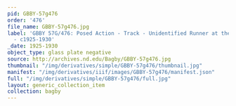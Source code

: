 ```yaml
---
pid: GBBY-57g476
order: '476'
file_name: GBBY-57g476.jpg
label: 'GBBY 57G/476: Posed Action - Track - Unidentified Runner at the Starting Line
  - c1925-1930'
_date: 1925-1930
object_type: glass plate negative
source: http://archives.nd.edu/Bagby/GBBY-57g476.jpg
thumbnail: "/img/derivatives/simple/GBBY-57g476/thumbnail.jpg"
manifest: "/img/derivatives/iiif/images/GBBY-57g476/manifest.json"
full: "/img/derivatives/simple/GBBY-57g476/full.jpg"
layout: generic_collection_item
collection: bagby
---
```

